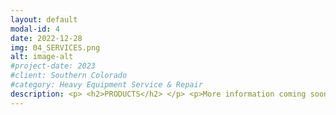 ```yaml
---
layout: default
modal-id: 4
date: 2022-12-28
img: 04_SERVICES.png
alt: image-alt
#project-date: 2023
#client: Southern Colorado
#category: Heavy Equipment Service & Repair
description: <p> <h2>PRODUCTS</h2> </p> <p>More information coming soon on our available hose and fitting products. Follow us on <a href="https://twitter.com/socoindustrial">Twitter</a> or <a href="https://www.facebook.com/socoindustrial">Facebook</a> to stay up to date.</p> <p> <h2>SERVICES</h2> </p> <p>SOCO Industrial offers four primary mobile services to help keep your equipment running.</p> <h3>1) Hose Crimping Service</h3> <p>More information coming soon on our hose crimping service. Follow us on <a href="https://twitter.com/socoindustrial">Twitter</a> or <a href="https://www.facebook.com/socoindustrial">Facebook</a> to stay up to date.</p> <p> <h3>2) Lube Service</h3> </p> <p> SOCO Industrial Lube Services are comprised of an Engine Oil Service and a Hydraulic Oil Service. We can service multiple vehicles or pieces of equipment in one visit but we have a limit of 30-gallons per visit</p> <p class="text-left"><b>Engine Oil Service</b> </p> <p class="text-left">We show up to your job site or place of business and change the engine oil in your passenger vehicles or heavy equipment.</p> <p class="text-left">Engine Oil Services include:</p> <p class="text-left">- Engine Oil</p> <p class="text-left">- Engine Oil Filter</p> <p class="text-left">- Disposal</p> <p class="text-left">- Vehicle Reset</p> <p class="text-left">- Air Filter</p> <p class="text-left">- Washer Fluid Top-Off</p> <p class="text-left">- Windshield Mileage Sticker</p> <p class="text-left">- Vacuum Cab Floor</p> <p class="text-left">- Maintenance Record Keeping</p> <p class="text-left">Our standard sythetic service includes 0W20 grade oil. Our standard conventional service includes 10W30 grade oil. You can specify your preferred non-standard oil at additional cost. Engine Oil Services are limited to 30-gallons per visit. There are quantity discounts available for scheduling more passenger vehicles or heavy equipment during the same visit.</p> <p class="text-left">Because we operate 24/7 you can schedule Engine Oil Services for your fleet when it works best for your operations.</p> <p class="text-left">Keep your employees focused on doing their job and let SOCO Industrial focus on keeping your passenger vehicles and heavy equipment preventive maintenance consistent.</p> <p class="text-left">Check our <a href="https://socoindustrial.square.site/product/engine-services/4?cs=true&cst=popular">online store</a> for current prices. After paying for your Engine Oil Service, <a href="https://calendly.com/socoindustrial/lubeservice">pick a time on our calendar</a> to schedule your next service.</p> <p class="text-left"><b>Hydraulic Oil Service</b> </p> <p class="text-left">We show up to your job site or place of business and change the hydraulic oil in your heavy equipment.</p> <p class="text-left">Hydraulic Oil Services include:</p> <p class="text-left">- Hydraulic Oil</p> <p class="text-left">- Pressure-Side Hydraulic Oil Filter</p> <p class="text-left">- Return-Side Hydraulic Oil Filter</p> <p class="text-left">Clean Suction Strainer</p> <p class="text-left">- Disposal</p> <p class="text-left">- Equipment Reset</p> <p class="text-left">- Windshield Hour Sticker</p> <p class="text-left">- Vacuum Cab Floor</p> <p class="text-left">- Maintenance Record Keeping</p> <p class="text-left">Our standard hydraulic oil choices are AW32 or AW46. You can specify your preferred non-standard oil at additional cost. Hydraulic Oil Services are limited to 30-gallons per visit. Pricing varies in 10-gallon increments based on how much oil is needed.</p> <p class="text-left">Because we operate 24/7 you can schedule Hydraulic Oil Services for your fleet when it works best for your operations.</p> <p class="text-left">Keep your employees focused on doing their job and let SOCO Industrial focus on keeping your heavy equipment preventive maintenance consistent.</p> <p class="text-left">Check our <a href="https://socoindustrial.square.site/product/hydraulic-services/5?cp=true&sa=false&sbp=false&q=false&category_id=5">online store</a> for current prices. After paying for your Hydraulic Oil Service, <a href="https://calendly.com/socoindustrial/lubeservice">pick a time on our calendar</a> to schedule your next service.</p> <p> <h3>3) Mechanical Service</h3> <p>If you need a mechanic, SOCO Industrial has the fix. With over 18-years of heavy equipment repair experience, our qualified mechanic can help you troubleshoot problems, identify a cause, and make the necessary repair. Whether it's a diesel engine, low voltage system, high voltage system, hydraulic, or pneumatic we can help you keep it running.</p> <p>Your equipment operators may be good at using your equipment but repairing it so it continues working takes a different skill set and level of experience. SOCO Industrial brings a wide selection of tools for troubleshooting and repairs on our mobile truck.</p> <p>Check our <a href="https://socoindustrial.square.site/shop/mechanical-service/7?page=1&limit=60&sort_by=category_order&sort_order=asc">online store</a> for current prices.</p> <p> <h3>4) Fabrication Service</h3> </p> <p>Heavy equipment takes a beating and sometimes oxy/acetylene torching or welding is necessary to keep it in good working order. Whether it's fixing a bent bracket, cutting off damaged material, patching a cracked guard or panel, or fabricating a new mount - SOCO Industrial has a MIG welder and oxy/acetylene torch ready to go if you need it.</p><p> If you're on the job site, you may not have the tools or experience on-hand to keep the project moving forward. We can use our torch to heat and/or cut steel and we can use our welder to weld up to 1/4" steel to make those unexpected repairs so you don't have to stop what you're doing and transport your equipment to a fab shop.</p> <p>Check our <a href="https://socoindustrial.square.site/shop/fabrication-services/6?page=1&limit=60&sort_by=category_order&sort_order=asc">online store</a> for current prices.</p>
---
```

